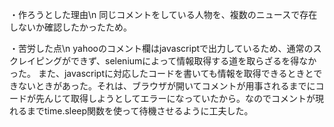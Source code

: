 ・作ろうとした理由\n
同じコメントをしている人物を、複数のニュースで存在しないか確認したかったため。

・苦労した点\n
yahooのコメント欄はjavascriptで出力しているため、通常のスクレイピングができず、seleniumによって情報取得する道を取らざるを得なかった。
また、javascriptに対応したコードを書いても情報を取得できるときとできないときがあった。それは、ブラウザが開いてコメントが用事されるまでにコードが先んじて取得しようとしてエラーになっていたから。なのでコメントが現れるまでtime.sleep関数を使って待機させるように工夫した。


